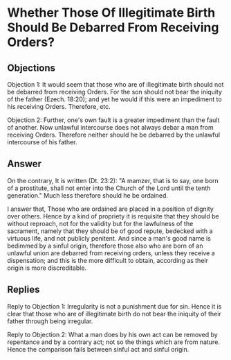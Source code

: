 # Whether Those Of Illegitimate Birth Should Be Debarred From Receiving Orders?

## Objections

Objection 1: It would seem that those who are of illegitimate birth should not be debarred from receiving Orders. For the son should not bear the iniquity of the father (Ezech. 18:20); and yet he would if this were an impediment to his receiving Orders. Therefore, etc.

Objection 2: Further, one's own fault is a greater impediment than the fault of another. Now unlawful intercourse does not always debar a man from receiving Orders. Therefore neither should he be debarred by the unlawful intercourse of his father.

## Answer

On the contrary, It is written (Dt. 23:2): "A mamzer, that is to say, one born of a prostitute, shall not enter into the Church of the Lord until the tenth generation." Much less therefore should he be ordained.

I answer that, Those who are ordained are placed in a position of dignity over others. Hence by a kind of propriety it is requisite that they should be without reproach, not for the validity but for the lawfulness of the sacrament, namely that they should be of good repute, bedecked with a virtuous life, and not publicly penitent. And since a man's good name is bedimmed by a sinful origin, therefore those also who are born of an unlawful union are debarred from receiving orders, unless they receive a dispensation; and this is the more difficult to obtain, according as their origin is more discreditable.

## Replies

Reply to Objection 1: Irregularity is not a punishment due for sin. Hence it is clear that those who are of illegitimate birth do not bear the iniquity of their father through being irregular.

Reply to Objection 2: What a man does by his own act can be removed by repentance and by a contrary act; not so the things which are from nature. Hence the comparison fails between sinful act and sinful origin.